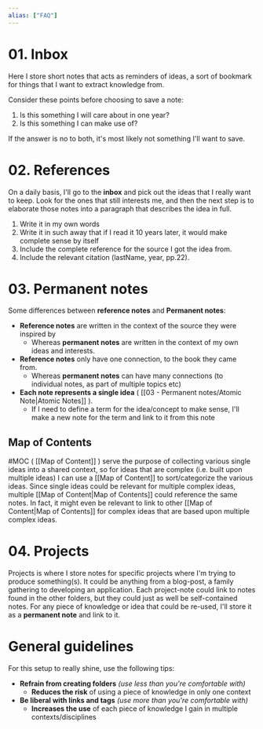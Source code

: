 ```yaml
---
alias: ["FAQ"]
---
```

# 01. Inbox
Here I store short notes that acts as reminders of ideas, a sort of bookmark for things that I want to extract knowledge from.

Consider these points before choosing to save a note:
1. Is this something I will care about in one year?
1. Is this something I can make use of?

If the answer is no to both, it's most likely not something I'll want to save.

# 02. References
On a daily basis, I'll go to the **inbox** and pick out the ideas that I really want to keep.
Look for the ones that still interests me, and then the next step is to elaborate those notes into a paragraph that describes the idea in full.

1. Write it in my own words
1. Write it in such away that if I read it 10 years later, it would make complete sense by itself  
1. Include the complete reference for the source I got the idea from. 
1. Include the relevant citation (lastName, year, pp.22).

# 03. Permanent notes
Some differences between **reference notes** and **Permanent notes**:

-   **Reference notes** are written in the context of the source they were inspired by
	-   Whereas **permanent notes** are written in the context of my own ideas and interests.
-   **Reference notes** only have one connection, to the book they came from.
	-  Whereas **permanent notes** can have many connections (to individual notes, as part of multiple topics etc)
- **Each note represents a single idea** ( [[03 - Permanent notes/Atomic Note|Atomic Notes]] ). 
	- If I need to define a term for the idea/concept to make sense, I'll make a new note for the term and link to it from this note

## Map of Contents
#MOC ( [[Map of Content]] ) serve the purpose of collecting various single ideas into a shared context, so for ideas that are complex (i.e. built upon multiple ideas) I can use a [[Map of Content]]  to sort/categorize the various ideas.
Since single ideas could be relevant for multiple complex ideas, multiple [[Map of Content|Map of Contents]] could reference the same notes.
In fact, it might even be relevant to link to other [[Map of Content|Map of Contents]] for complex ideas that are based upon multiple complex ideas.

# 04. Projects
Projects is where I store notes for specific projects where I'm trying to produce something(s).
It could be anything from a blog-post, a family gathering to developing an application.
Each project-note could link to notes found in the other folders, but they could just as well be self-contained notes.
For any piece of knowledge or idea that could be re-used, I'll store it as a **permanent note** and link to it.

# General guidelines
For this setup to really shine, use the following tips:
- **Refrain from creating folders** *(use less than you're comfortable with)*
	- **Reduces the risk** of using a piece of knowledge in only one context
- **Be liberal with links and tags** *(use more than you're comfortable with)*
	- **Increases the use** of each piece of knowledge I gain in multiple contexts/disciplines